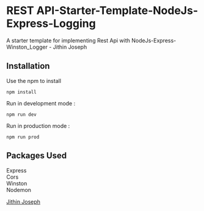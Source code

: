 # REST API-Starter-Template-NodeJs-Express-Logging

A starter template for implementing Rest Api with NodeJs-Express-Winston_Logger - Jithin Joseph

## Installation

Use the npm to install

```
npm install
```

Run in development mode : 

```
npm run dev
```

Run in production mode : 

```
npm run prod
```

## Packages Used

Express\
Cors\
Winston\
Nodemon


[Jithin Joseph](https://github.com/jithinolickal?tab=repositories)